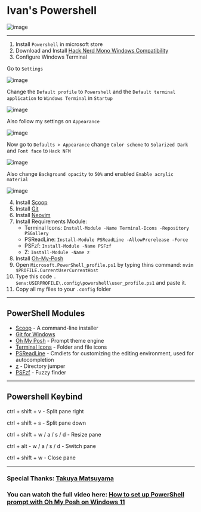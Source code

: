 # Ivan's Powershell

![image](https://user-images.githubusercontent.com/117252369/201470205-97d86472-9580-4377-94f0-3257bd71e7f0.png)

***

1. Install `Powershell` in microsoft store
2. Download and Install [Hack Nerd Mono Windows Compatibility](https://github.com/ryanoasis/nerd-fonts/releases/download/v2.2.2/Hack.zip)
3. Configure Windows Terminal

Go to `Settings`

![image](https://user-images.githubusercontent.com/117252369/201173909-9c88ed02-980d-4868-a5ee-836adf0c345b.png)

Change the `Default profile` to `Powershell` and the `Default terminal application` to `Windows Terminal` in `Startup`

![image](https://user-images.githubusercontent.com/117252369/201173995-0b2c136b-5124-451d-9965-d79966b5dd98.png)

Also follow my settings on `Appearance`

![image](https://user-images.githubusercontent.com/117252369/201175304-556cc0fe-7402-4b26-9747-625ac8e5c4fa.png)

Now go to `Defaults > Appearance` change `Color scheme` to `Solarized Dark` and `Font face` to `Hack NFM`

![image](https://user-images.githubusercontent.com/117252369/201176301-911a3ae4-3875-4e4a-8ecf-f0d533469e30.png)

Also change `Background opacity` to `50%` and enabled `Enable acrylic material`

![image](https://user-images.githubusercontent.com/117252369/201176409-bb6d5599-7599-41e8-a113-dd4b72c28464.png)

4. Install [Scoop](https://scoop.sh/)
5. Install [Git](https://git-scm.com/downloads)
6. Install [Neovim](https://github.com/neovim/neovim/wiki/Installing-Neovim#scoop)
7. Install Requirements Module:
   - Terminal Icons: `Install-Module -Name Terminal-Icons -Repository PSGallery`
   - PSReadLine: `Install-Module PSReadLine -AllowPrerelease -Force`
   - PSFzf: `Install-Module -Name PSFzf`
   - Z: `Install-Module -Name z`
8. Install [Oh-My-Posh](https://ohmyposh.dev/docs/installation/windows#installation)
9. Open `Microsoft.PowerShell_profile.ps1` by typing thins command: `nvim $PROFILE.CurrentUserCurrentHost`
10. Type this code `. $env:USERPROFILE\.config\powershell\user_profile.ps1` and paste it.
11. Copy all my files to your `.config` folder

***

## PowerShell Modules

- [Scoop](https://scoop.sh/) - A command-line installer
- [Git for Windows](https://gitforwindows.org/)
- [Oh My Posh](https://ohmyposh.dev/) - Prompt theme engine
- [Terminal Icons](https://github.com/devblackops/Terminal-Icons) - Folder and file icons
- [PSReadLine](https://docs.microsoft.com/en-us/powershell/module/psreadline/) - Cmdlets for customizing the editing environment, used for autocompletion
- [z](https://www.powershellgallery.com/packages/z) - Directory jumper
- [PSFzf](https://github.com/kelleyma49/PSFzf) - Fuzzy finder

***

## Powershell Keybind

ctrl + shift + v - Split pane right

ctrl + shift + s - Split pane down

ctrl + shift + w / a / s / d - Resize pane

ctrl + alt - w / a / s / d - Switch pane

ctrl + shift + w - Close pane

***

### Special Thanks: [Takuya Matsuyama](https://www.youtube.com/c/devaslife)

### You can watch the full video here: [How to set up PowerShell prompt with Oh My Posh on Windows 11](https://www.youtube.com/watch?v=5-aK2_WwrmM&list=PLmMocGWXmbd_MTRMJTTK8lCxmBcjYZvF_&index=5&t=987s)

